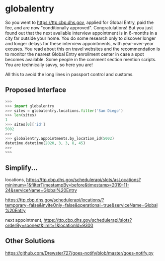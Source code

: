 # globalentry

So you went to https://ttp.cbp.dhs.gov, applied for Global Entry, paid the fee, and are now "conditionally approved". Congratulations! But you just found out that the next available interview appointment is in 6-months in a city far outside your home. You do some research only to discover longer and longer delays for these interview appointments, with year-over-year excuses. You read about this on travel websites and the recommendation is to monitor the nearest Global Entry enrollment center in case a spot becomes available. Some people in the comment section mention scripts. You are technically savvy, so here you are!

All this to avoid the long lines in passport control and customs.

## Proposed Interface

```python
>>> 
>>> import globalentry
>>> sites = globalentry.locations.filter('San Diego')
>>> len(sites)
1
>>> sites[0]['id']
5002
>>> 
>>> globalentry.appointments.by_location_id(5002)
datetime.datetime(2020, 3, 3, 8, 45)
>>> 
>>> 
```

## Simplify...

locations,
https://ttp.cbp.dhs.gov/schedulerapi/slots/asLocations?minimum=1&filterTimestampBy=before&timestamp=2019-11-24&serviceName=Global%20Entry


https://ttp.cbp.dhs.gov/schedulerapi/locations/?temporary=false&inviteOnly=false&operational=true&serviceName=Global%20Entry



next appointment,
https://ttp.cbp.dhs.gov/schedulerapi/slots?orderBy=soonest&limit=1&locationId=9300


## Other Solutions

https://github.com/Drewster727/goes-notify/blob/master/goes-notify.py

